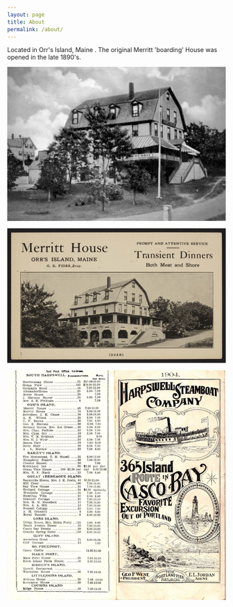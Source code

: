 ```yaml
---
layout: page
title: About
permalink: /about/
---
```


Located in Orr's Island, Maine .  The original Merritt 'boarding' House was opened in the late 1890's.


![merritt-house](/images/2.jpeg)


![merritt-house](/images/3.jpeg)

![merritt-house](/images/4.jpeg)


